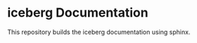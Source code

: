 iceberg Documentation
=====================

This repository builds the iceberg documentation using sphinx.



